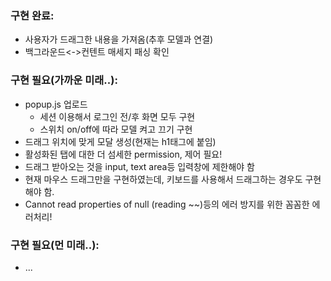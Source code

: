 ### 구현 완료:
- 사용자가 드래그한 내용을 가져옴(추후 모델과 연결)
- 백그라운드<->컨텐트 매세지 패싱 확인
### 구현 필요(가까운 미래..):
- popup.js 업로드
  - 세션 이용해서 로그인 전/후 화면 모두 구현
  - 스위치 on/off에 따라 모델 켜고 끄기 구현
- 드래그 위치에 맞게 모달 생성(현재는 h1태그에 붙임)
- 활성화된 탭에 대한 더 섬세한 permission, 제어 필요!
- 드래그 받아오는 것을 input, text area등 입력창에 제한해야 함
- 현재 마우스 드래그만을 구현하였는데, 키보드를 사용해서 드래그하는 경우도 구현해야 함.
- Cannot read properties of null (reading ~~)등의 에러 방지를 위한 꼼꼼한 에러처리!
### 구현 필요(먼 미래..):
- ...
